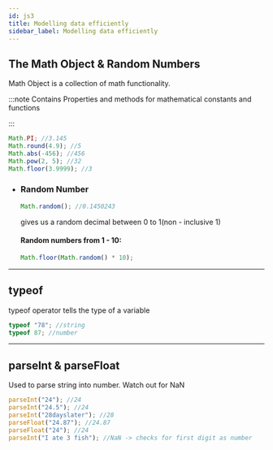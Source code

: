 ```yaml
---
id: js3
title: Modelling data efficiently
sidebar_label: Modelling data efficiently
---
```


## The Math Object & Random Numbers

Math Object is a collection of math functionality.

:::note
Contains Properties and methods for mathematical constants and functions

:::

```javascript
Math.PI; //3.145
Math.round(4.9); //5
Math.abs(-456); //456
Math.pow(2, 5); //32
Math.floor(3.9999); //3
```

- ### Random Number

  ```javascript
  Math.random(); //0.1450243
  ```

  gives us a random decimal between 0 to 1(non - inclusive 1)

  #### Random numbers from 1 - 10:

  ```javascript
  Math.floor(Math.random() * 10);
  ```

---

## typeof

typeof operator tells the type of a variable

```javascript
typeof "78"; //string
typeof 87; //number
```

---

## parseInt & parseFloat

Used to parse string into number. Watch out for NaN

```javascript
parseInt("24"); //24
parseInt("24.5"); //24
parseInt("28dayslater"); //28
parseFloat("24.87"); //24.87
parseFloat("24"); //24
parseInt("I ate 3 fish"); //NaN -> checks for first digit as number
```

